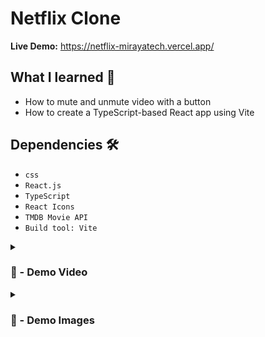 # Netflix Clone
**Live Demo:**  https://netflix-mirayatech.vercel.app/



## What I learned 🧠

* How to mute and unmute video with a button
* How to create a TypeScript-based React app using Vite


## Dependencies 🛠️

* `css`
* `React.js`
* `TypeScript`
* `React Icons`
* `TMDB Movie API`
* `Build tool: Vite`



<details>
<summary><h3> 🎥 - Demo Video </h3></summary>
<video src="https://user-images.githubusercontent.com/71933266/185848134-c31a5cd0-67f9-44c1-ba9c-d646f7286359.mp4
" controls="controls" >
</video>
</details>

 <details>
<summary><h3> 📸 - Demo Images </h3></summary>

![n1](https://user-images.githubusercontent.com/71933266/198507948-2ad2b3ce-add3-4ba0-8c11-3dfdf4f8275d.png)

#

![n2](https://user-images.githubusercontent.com/71933266/198507951-920e8cbf-22fc-42f3-9cb9-6a15b6bd50f0.png)

#

![n4 (1)](https://user-images.githubusercontent.com/71933266/198508358-aed6e5f7-8403-44f4-be58-5ee6872ab0c9.jpg)

#

![n3](https://user-images.githubusercontent.com/71933266/198507957-31e24132-a08c-4993-9b27-447069e21937.png)

 

 
</details>
